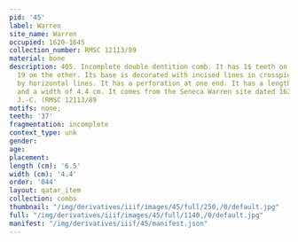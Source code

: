 ```yaml
---
pid: '45'
label: Warren
site_name: Warren
occupied: 1620-1645
collection_number: RMSC 12113/89
material: bone
description: 405. Incomplete double dentition comb. It has 1$ teeth on one side and
  19 on the other. Its base is decorated with incised lines in crosspieces framed
  by horizontal lines. It has a perforation at one end. It has a length of 6.5 cm
  and a width of 4.4 cm. It comes from the Seneca Warren site dated 1625-1645 AD.
  J.-C. (RMSC 12113/89
motifs: none;
teeth: '37'
fragmentation: incomplete
context_type: unk
gender:
age:
placement:
length (cm): '6.5'
width (cm): '4.4'
order: '044'
layout: qatar_item
collection: combs
thumbnail: "/img/derivatives/iiif/images/45/full/250,/0/default.jpg"
full: "/img/derivatives/iiif/images/45/full/1140,/0/default.jpg"
manifest: "/img/derivatives/iiif/45/manifest.json"
---
```

